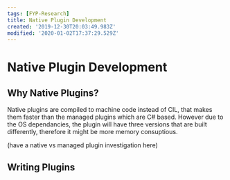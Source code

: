 ```yaml
---
tags: [FYP-Research]
title: Native Plugin Development
created: '2019-12-30T20:03:49.983Z'
modified: '2020-01-02T17:37:29.529Z'
---
```


# Native Plugin Development

## Why Native Plugins?
Native plugins are compiled to machine code instead of CIL, that makes them faster than the managed plugins which are C# based. However due to the OS dependancies, the plugin will have three versions that are built differently, therefore it might be more memory consuptious. 

(have a native vs managed plugin investigation here)

## Writing Plugins
